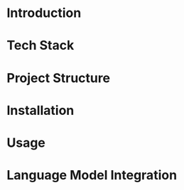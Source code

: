 # Introduction

# Tech Stack


# Project Structure

# Installation

# Usage

# Language Model Integration